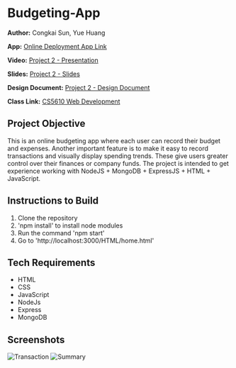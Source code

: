 # Budgeting-App

**Author:**
Congkai Sun, Yue Huang

**App:**
[Online Deployment App Link](https://budget-planning.onrender.com/HTML/home.html)

**Video:**
[Project 2 - Presentation](https://github.com/CERKO12/Budgeting-App/assets/117726096/4f49e86b-b795-4160-ba4f-42c96bc8d0f6)

**Slides:**
[Project 2 - Slides]((https://docs.google.com/presentation/d/11MzbYLemuzZ22UZguIKXDbksNiwLuIlrqEjzxKbjN6Q/edit?usp=sharing))

**Design Document:**
[Project 2 - Design Document](https://github.com/CERKO12/Budgeting-App/files/12855697/Project.2.-.Design.Document.pdf)

**Class Link:**
[CS5610 Web Development](https://johnguerra.co/classes/webDevelopment_fall_2023/)

## Project Objective
This is an online budgeting app where each user can record their budget and expenses. Another important feature is to make it easy to record transactions and visually display spending trends. These give users greater control over their finances or company funds. The project is intended to get experience working with NodeJS + MongoDB + ExpressJS + HTML + JavaScript.

## Instructions to Build
1. Clone the repository
2. 'npm install' to install node modules
3. Run the command 'npm start'
4. Go to 'http://localhost:3000/HTML/home.html'

## Tech Requirements
* HTML
* CSS
* JavaScript
* NodeJs
* Express
* MongoDB

## Screenshots
![Transaction](https://github.com/CERKO12/Budgeting-App/assets/117726096/190054e3-1aab-4493-ac8f-b59d4ddfb8d5)
![Summary](https://github.com/CERKO12/Budgeting-App/assets/117726096/900b3dbc-2fe0-469c-b894-cb293082726f)

